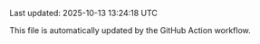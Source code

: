 Last updated: 2025-10-13 13:24:18 UTC

This file is automatically updated by the GitHub Action workflow.
